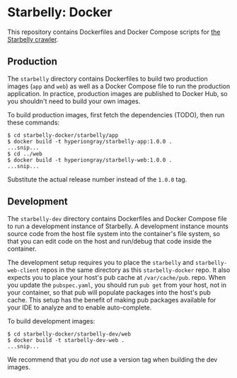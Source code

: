# Starbelly: Docker

This repository contains Dockerfiles and Docker Compose scripts for
[the Starbelly crawler](https://gitlab.com/hyperion-gray/starbelly).

## Production

The `starbelly` directory contains Dockerfiles to build two production images
(`app` and `web`) as well as a Docker Compose file to run the production
application. In practice, production images are published to Docker Hub, so
you shouldn't need to build your own images.

To build production images, first fetch the dependencies (TODO), then run
these commands:

    $ cd starbelly-docker/starbelly/app
    $ docker build -t hyperiongray/starbelly-app:1.0.0 .
    ...snip...
    $ cd ../web
    $ docker build -t hyperiongray/starbelly-web:1.0.0 .
    ...snip...

Substitute the actual release number instead of the `1.0.0` tag.

## Development

The `starbelly-dev` directory contains Dockerfiles and Docker Compose file
to run a development instance of Starbelly. A development instance mounts source
code from the host file system into the container's file system, so that you can
edit code on the host and run/debug that code inside the container.

The development setup requires you to place the `starbelly` and
`starbelly-web-client` repos in the same directory as this `starbelly-docker`
repo. It also expects you to place your host's pub cache at `/var/cache/pub`.
repo. When you update the `pubspec.yaml`, you should run `pub get` from your
host, not in your container, so that pub will populate packages into the host's
pub cache. This setup has the benefit of making pub packages available for your
IDE to analyze and to enable auto-complete.

To build development images:

    $ cd starbelly-docker/starbelly-dev/web
    $ docker build -t starbelly-dev-web .
    ...snip...

We recommend that you *do not* use a version tag when building the dev images.
